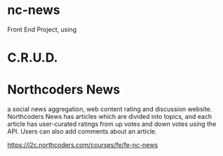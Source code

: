 # nc-news
Front End Project,  using 
# C.R.U.D.  
# Northcoders News
a social news aggregation, web content rating and discussion website.
Northcoders News has articles which are divided into topics, and each article has user-curated ratings from up votes and down votes using the API.
Users can also add comments about an article.

https://l2c.northcoders.com/courses/fe/fe-nc-news